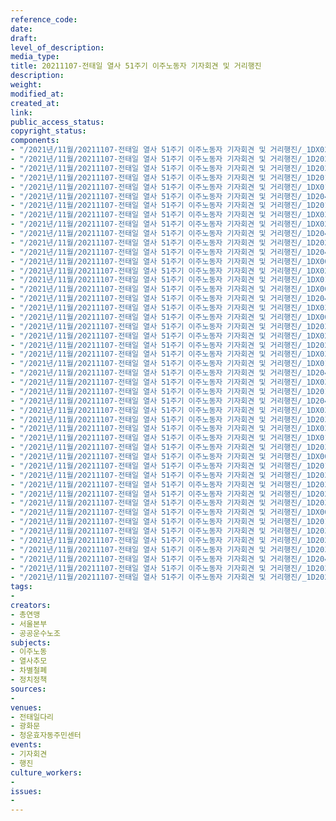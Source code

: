 ```yaml
---
reference_code: 
date: 
draft: 
level_of_description: 
media_type: 
title: 20211107-전태일 열사 51주기 이주노동자 기자회견 및 거리행진
description: 
weight: 
modified_at: 
created_at: 
link: 
public_access_status: 
copyright_status: 
components:
- "/2021년/11월/20211107-전태일 열사 51주기 이주노동자 기자회견 및 거리행진/_1DX0231.jpg"
- "/2021년/11월/20211107-전태일 열사 51주기 이주노동자 기자회견 및 거리행진/_1D20249.jpg"
- "/2021년/11월/20211107-전태일 열사 51주기 이주노동자 기자회견 및 거리행진/_1D20352.jpg"
- "/2021년/11월/20211107-전태일 열사 51주기 이주노동자 기자회견 및 거리행진/_1D20151.jpg"
- "/2021년/11월/20211107-전태일 열사 51주기 이주노동자 기자회견 및 거리행진/_1DX0117.jpg"
- "/2021년/11월/20211107-전태일 열사 51주기 이주노동자 기자회견 및 거리행진/_1D20449.jpg"
- "/2021년/11월/20211107-전태일 열사 51주기 이주노동자 기자회견 및 거리행진/_1D20155.jpg"
- "/2021년/11월/20211107-전태일 열사 51주기 이주노동자 기자회견 및 거리행진/_1DX0364.jpg"
- "/2021년/11월/20211107-전태일 열사 51주기 이주노동자 기자회견 및 거리행진/_1DX0262.jpg"
- "/2021년/11월/20211107-전태일 열사 51주기 이주노동자 기자회견 및 거리행진/_1D20465.jpg"
- "/2021년/11월/20211107-전태일 열사 51주기 이주노동자 기자회견 및 거리행진/_1D20295.jpg"
- "/2021년/11월/20211107-전태일 열사 51주기 이주노동자 기자회견 및 거리행진/_1D20459.jpg"
- "/2021년/11월/20211107-전태일 열사 51주기 이주노동자 기자회견 및 거리행진/_1DX0083.jpg"
- "/2021년/11월/20211107-전태일 열사 51주기 이주노동자 기자회견 및 거리행진/_1DX0287.jpg"
- "/2021년/11월/20211107-전태일 열사 51주기 이주노동자 기자회견 및 거리행진/_1DX0101.jpg"
- "/2021년/11월/20211107-전태일 열사 51주기 이주노동자 기자회견 및 거리행진/_1DX0088.jpg"
- "/2021년/11월/20211107-전태일 열사 51주기 이주노동자 기자회견 및 거리행진/_1D20426.jpg"
- "/2021년/11월/20211107-전태일 열사 51주기 이주노동자 기자회견 및 거리행진/_1DX0325.jpg"
- "/2021년/11월/20211107-전태일 열사 51주기 이주노동자 기자회견 및 거리행진/_1DX0055.jpg"
- "/2021년/11월/20211107-전태일 열사 51주기 이주노동자 기자회견 및 거리행진/_1D20374.jpg"
- "/2021년/11월/20211107-전태일 열사 51주기 이주노동자 기자회견 및 거리행진/_1DX0264.jpg"
- "/2021년/11월/20211107-전태일 열사 51주기 이주노동자 기자회견 및 거리행진/_1D20238.jpg"
- "/2021년/11월/20211107-전태일 열사 51주기 이주노동자 기자회견 및 거리행진/_1DX0326.jpg"
- "/2021년/11월/20211107-전태일 열사 51주기 이주노동자 기자회견 및 거리행진/_1DX0134.jpg"
- "/2021년/11월/20211107-전태일 열사 51주기 이주노동자 기자회견 및 거리행진/_1D20472.jpg"
- "/2021년/11월/20211107-전태일 열사 51주기 이주노동자 기자회견 및 거리행진/_1DX0307.jpg"
- "/2021년/11월/20211107-전태일 열사 51주기 이주노동자 기자회견 및 거리행진/_1D20197.jpg"
- "/2021년/11월/20211107-전태일 열사 51주기 이주노동자 기자회견 및 거리행진/_1D20445.jpg"
- "/2021년/11월/20211107-전태일 열사 51주기 이주노동자 기자회견 및 거리행진/_1DX0375.jpg"
- "/2021년/11월/20211107-전태일 열사 51주기 이주노동자 기자회견 및 거리행진/_1D20368.jpg"
- "/2021년/11월/20211107-전태일 열사 51주기 이주노동자 기자회견 및 거리행진/_1DX0332.jpg"
- "/2021년/11월/20211107-전태일 열사 51주기 이주노동자 기자회견 및 거리행진/_1DX0125.jpg"
- "/2021년/11월/20211107-전태일 열사 51주기 이주노동자 기자회견 및 거리행진/_1D20313.jpg"
- "/2021년/11월/20211107-전태일 열사 51주기 이주노동자 기자회견 및 거리행진/_1DX0052.jpg"
- "/2021년/11월/20211107-전태일 열사 51주기 이주노동자 기자회견 및 거리행진/_1D20173.jpg"
- "/2021년/11월/20211107-전태일 열사 51주기 이주노동자 기자회견 및 거리행진/_1D20316.jpg"
- "/2021년/11월/20211107-전태일 열사 51주기 이주노동자 기자회견 및 거리행진/_1D20347.jpg"
- "/2021년/11월/20211107-전태일 열사 51주기 이주노동자 기자회견 및 거리행진/_1D20215.jpg"
- "/2021년/11월/20211107-전태일 열사 51주기 이주노동자 기자회견 및 거리행진/_1D20340.jpg"
- "/2021년/11월/20211107-전태일 열사 51주기 이주노동자 기자회견 및 거리행진/_1DX0005.jpg"
- "/2021년/11월/20211107-전태일 열사 51주기 이주노동자 기자회견 및 거리행진/_1D20163.jpg"
- "/2021년/11월/20211107-전태일 열사 51주기 이주노동자 기자회견 및 거리행진/_1D20309.jpg"
- "/2021년/11월/20211107-전태일 열사 51주기 이주노동자 기자회견 및 거리행진/_1D20277.jpg"
- "/2021년/11월/20211107-전태일 열사 51주기 이주노동자 기자회견 및 거리행진/_1D20378.jpg"
- "/2021년/11월/20211107-전태일 열사 51주기 이주노동자 기자회견 및 거리행진/_1D20430.jpg"
- "/2021년/11월/20211107-전태일 열사 51주기 이주노동자 기자회견 및 거리행진/_1D20363.jpg"
- "/2021년/11월/20211107-전태일 열사 51주기 이주노동자 기자회견 및 거리행진/_1D20290.jpg"
tags:
- 
creators:
- 총연맹
- 서울본부
- 공공운수노조
subjects:
- 이주노동
- 열사추모
- 차별철폐
- 정치정책
sources:
- 
venues:
- 전태일다리
- 광화문
- 청운효자동주민센터
events:
- 기자회견
- 행진
culture_workers:
- 
issues:
- 
---
```

